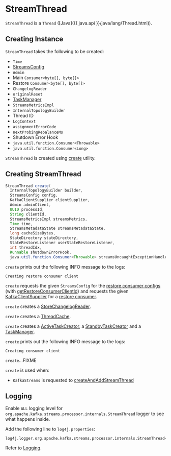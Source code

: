 # StreamThread

`StreamThread` is a `Thread` ([Java]({{ java.api }}/java/lang/Thread.html)).

## Creating Instance

`StreamThread` takes the following to be created:

* <span id="time"> `Time`
* <span id="config"> [StreamsConfig](../StreamsConfig.md)
* <span id="adminClient"> `Admin`
* <span id="mainConsumer"> Main `Consumer<byte[], byte[]>`
* <span id="restoreConsumer"> Restore `Consumer<byte[], byte[]>`
* <span id="changelogReader"> `ChangelogReader`
* <span id="originalReset"> `originalReset`
* <span id="taskManager"> [TaskManager](TaskManager.md)
* <span id="streamsMetrics"> `StreamsMetricsImpl`
* <span id="builder"> `InternalTopologyBuilder`
* <span id="threadId"> Thread ID
* <span id="logContext"> `LogContext`
* <span id="assignmentErrorCode"> `assignmentErrorCode`
* <span id="nextProbingRebalanceMs"> `nextProbingRebalanceMs`
* <span id="shutdownErrorHook"> Shutdown Error Hook
* <span id="streamsUncaughtExceptionHandler"> `java.util.function.Consumer<Throwable>`
* <span id="cacheResizer"> `java.util.function.Consumer<Long>`

`StreamThread` is created using [create](#create) utility.

## <span id="create"> Creating StreamThread

```java
StreamThread create(
  InternalTopologyBuilder builder,
  StreamsConfig config,
  KafkaClientSupplier clientSupplier,
  Admin adminClient,
  UUID processId,
  String clientId,
  StreamsMetricsImpl streamsMetrics,
  Time time,
  StreamsMetadataState streamsMetadataState,
  long cacheSizeBytes,
  StateDirectory stateDirectory,
  StateRestoreListener userStateRestoreListener,
  int threadIdx,
  Runnable shutdownErrorHook,
  java.util.function.Consumer<Throwable> streamsUncaughtExceptionHandler)
```

`create` prints out the following INFO message to the logs:

```text
Creating restore consumer client
```

`create` requests the given `StreamsConfig` for the [restore consumer configs](../StreamsConfig.md#getRestoreConsumerConfigs) (with [getRestoreConsumerClientId](#getRestoreConsumerClientId)) and requests the given [KafkaClientSupplier](../KafkaClientSupplier.md) for a [restore consumer](../KafkaClientSupplier.md#getRestoreConsumer).

`create` creates a [StoreChangelogReader](StoreChangelogReader.md).

`create` creates a [ThreadCache](../state/ThreadCache.md).

`create` creates a [ActiveTaskCreator](ActiveTaskCreator.md), a [StandbyTaskCreator](StandbyTaskCreator.md) and a [TaskManager](TaskManager.md).

`create` prints out the following INFO message to the logs:

```text
Creating consumer client
```

`create`...FIXME

`create` is used when:

* `KafkaStreams` is requested to [createAndAddStreamThread](../KafkaStreams.md#createAndAddStreamThread)

## Logging

Enable `ALL` logging level for `org.apache.kafka.streams.processor.internals.StreamThread` logger to see what happens inside.

Add the following line to `log4j.properties`:

```text
log4j.logger.org.apache.kafka.streams.processor.internals.StreamThread=ALL
```

Refer to [Logging](../logging.md).
